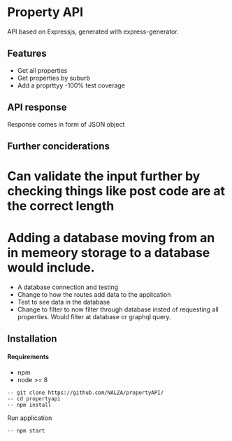 # Property API

API based on Expressjs, generated with express-generator.

## Features

- Get all properties
- Get properties by suburb
- Add a proprttyy
-100% test coverage

## API response

Response comes in form of JSON object

## Further conciderations
# Can validate the input further by checking things like post code are at the correct length
# Adding a database moving from an in memeory storage to a database would include. 
  - A database connection and testing
  - Change to how the routes add data to the application
  - Test to see data in the database
  - Change to filter to now filter through database insted of requesting all properties. Would filter at database or graphql query.
  
  
## Installation

#### Requirements

- npm
- node >= 8

```
-- git clone https://github.com/NALZA/propertyAPI/
-- cd propertyapi
-- npm install

```

Run application

```
-- npm start

```

